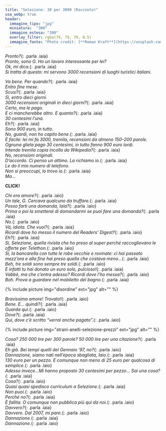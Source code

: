```yaml
---
title: "Selezione: 30 per 3000 (Racconto)"
usa_webp: true
header:
  immagine_tipo: "jpg"
  miniatura:  "300"
  immagine_estesa: "300"
  overlay_filter: rgba(79, 79, 79, 0.5)
  immagine_fonte: "Photo credit: [**Roman Kraft**](https://unsplash.com/@romankraft)"
---
```


_Pronto?_{: .parla .iaia}<br />
_Pronto, sono G. Ho un lavoro interessante per lei?_<br />
_Ok, mi dica._{: .parla .iaia}<br />
_Si tratta di questo: mi servono 3000 recensioni di luoghi turistici italiani._

_Va bene. Per quando?_{: .parla .iaia}<br />
_Entro fine mese._<br />
_Scusi?_{: .parla .iaia}<br />
_Sì, entro dieci giorni._<br />
_3000 recensioni originali in dieci giorni?_{: .parla .iaia}<br />
_Certo, ma le pago._<br />
_E ci mancherebbe altro. E quanto?_{: .parla .iaia}<br />
_30 centesimi l’una._<br />
_Eh?_{: .parla .iaia}<br />
_Sono 900 euro, in tutto._<br />
_No, guardi, non ho capito bene._{: .parla .iaia}<br />
_È facile: lei mi fa 3000, tremila, recensioni da almeno 150–200 parole. Ognuna gliela pago 30 centesimi, in tutto fanno 900 euro lordi._<br />
_Intende tremila copia incolla da Wikipedia?_{: .parla .iaia}<br />
_No, recensioni originali._<br />
_D’accordo. Ci penso un attimo. La richiamo io._{: .parla .iaia}<br />
_Le do il mio numero di telefono._<br />
_Non si preoccupi, lo trovo io._{: .parla .iaia}<br />
_Ma…_

**CLICK!**

_Chi era amore?_{: .parla .iaio}<br />
_Un tale, G. Cercava qualcuno da truffare._{: .parla .iaia}<br />
_Posso farti una domanda, Iaia?_{: .parla .iaio}<br />
_Prima o poi la smetterai di domandarmi se puoi fare una domanda?_{: .parla .iaia}<br />
_No._{: .parla .iaio}<br />
_Và, idiota. Che vuoi?_{: .parla .iaia}<br />
_Ricordi dove ho messo il numero del Readers’ Digest?_{: .parla .iaio}<br />
_Eh?_{: .parla .iaia}<br />
_Sì, Selezione, quella rivista che ho preso al super perché raccoglievano le offerte per Telethon._{: .parla .iaio}<br />
_Sì, la bancarella con tutte le robe vecchie e rovinate: ci hai passato mezz’ora e alla fine hai preso quella che costava meno…_{: .parla .iaia}<br />
_Beh, tre soldi sono sempre tre soldi._{: .parla .iaio}<br />
_E infatti tu hai donato un euro solo, pulcioso!_{: .parla .iaia}<br />
_Vabbè, ma che c’entra adesso? Ricordi dove l’ho messa?_{: .parla .iaio}<br />
_Boh. Prova a guardare nel mobiletto del bagno._{: .parla .iaia}

{% include picture img="disordine" ext="jpg" alt="" %}

_Bravissima amore! Trovato!_{: .parla .iaio}<br />
_Bene. E… quindi?_{: .parla .iaia}<br />
_Guarda qui._{: .parla .iaio}<br />
_Dove?_{: .parla .iaia}<br />
_Qui, dove c’è scritto “verrai anche pagato”._{: .parla .iaio}

{% include picture img="strani-anelli-selezione-prezzi" ext="jpg" alt="" %}

_Cosa? 250 000 lire per 300 parole? 50 000 lire per una citazione?_{: .parla .iaia}<br />
_Eh già. Bei tempi quelli del Gennaio ’97, no?_{: .parla .iaio}<br />
_Dannazione, siamo nati nell’epoca sbagliata, Iaio._{: .parla .iaia}<br />
_130 euro per un pezzo. E comunque non meno di 25 euro per qualcosa di semplice._{: .parla .iaio}<br />
_Adesso invece…Mi hanno proposto 30 centesimi per pezzo... Sai una cosa?_{: .parla .iaia}<br />
_Cosa?_{: .parla .iaio}<br />
_Quasi quasi spedisco curriculum a Selezione._{: .parla .iaia}<br />
_Non puoi._{: .parla .iaio}<br />
_Perché no?_{: .parla .iaia}<br />
_È fallita. O comunque non pubblica più qui da noi._{: .parla .iaio}<br />
_Davvero?_{: .parla .iaia}<br />
_Davvero. Dal 2007, mi pare._{: .parla .iaio}<br />
_Dannazione._{: .parla .iaia}<br />
_Dannazione._{: .parla .iaio}
